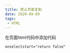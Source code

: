 ```yaml
---
title: 禁止页面复制
date: 2020-09-09
tags:
 - HTML
---
```


在页面html代码中添加代码

```html
onselectstart="return false"
```

